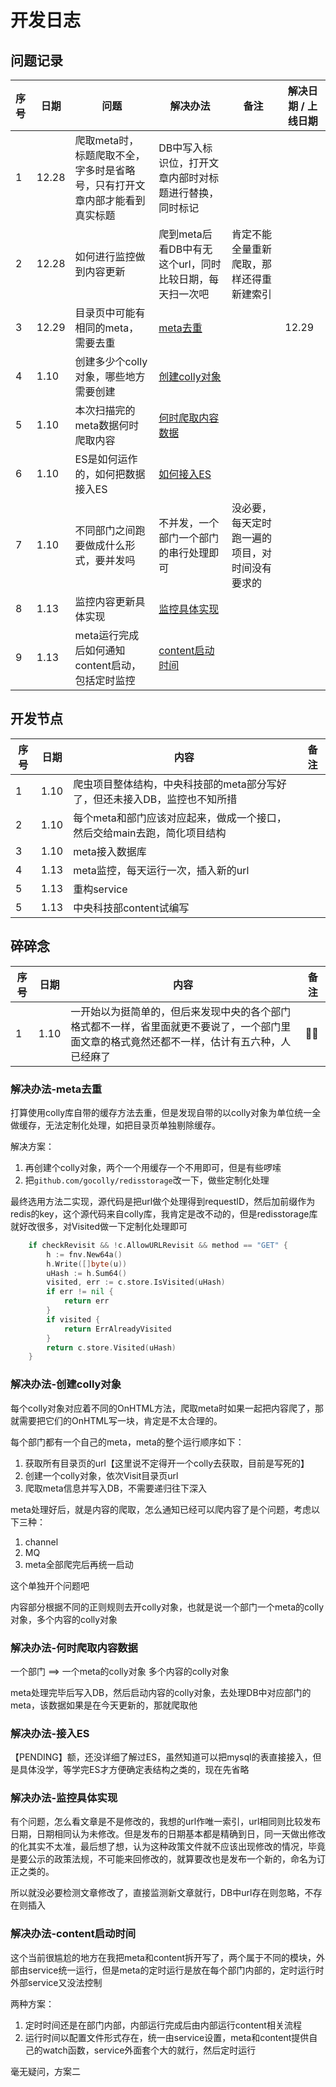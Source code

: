 # 开发日志

## 问题记录

| 序号 | 日期    | 问题                                      | 解决办法                             | 备注                      | 解决日期 / 上线日期 |
|:---|-------|-----------------------------------------|----------------------------------|-------------------------|-------------|
| 1  | 12.28 | 爬取meta时，标题爬取不全，字多时是省略号，只有打开文章内部才能看到真实标题 | DB中写入标识位，打开文章内部时对标题进行替换，同时标记     |                         |             |
| 2  | 12.28 | 如何进行监控做到内容更新                            | 爬到meta后看DB中有无这个url，同时比较日期，每天扫一次吧 | 肯定不能全量重新爬取，那样还得重新建索引    |             |
| 3  | 12.29 | 目录页中可能有相同的meta，需要去重                     | [meta去重](#解决办法-meta去重)           |                         | 12.29       |
| 4  | 1.10  | 创建多少个colly对象，哪些地方需要创建                   | [创建colly对象](#解决办法-创建colly对象)     |                         |             |
| 5  | 1.10  | 本次扫描完的meta数据何时爬取内容                      | [何时爬取内容数据](#解决办法-何时爬取内容数据)       |                         |             |
| 6  | 1.10  | ES是如何运作的，如何把数据接入ES                      | [如何接入ES](#解决办法-接入ES)             |                         |             |
| 7  | 1.10  | 不同部门之间跑要做成什么形式，要并发吗                     | 不并发，一个部门一个部门的串行处理即可              | 没必要，每天定时跑一遍的项目，对时间没有要求的 |             |
| 8  | 1.13  | 监控内容更新具体实现                              | [监控具体实现](#解决办法-监控具体实现)           |                         |             |
| 9  | 1.13  | meta运行完成后如何通知content启动，包括定时监控           | [content启动时间](#解决办法-content启动时间) |                         |             |

## 开发节点

| 序号 | 日期   | 内容                                       | 备注 |
|----|------|------------------------------------------|----|
| 1  | 1.10 | 爬虫项目整体结构，中央科技部的meta部分写好了，但还未接入DB，监控也不知所措 |    |
| 2  | 1.10 | 每个meta和部门应该对应起来，做成一个接口，然后交给main去跑，简化项目结构 |    |
| 3  | 1.10 | meta接入数据库                                |    |
| 4  | 1.13 | meta监控，每天运行一次，插入新的url                    |    |
| 5  | 1.13 | 重构service                                |    |
| 5  | 1.13 | 中央科技部content试编写                          |    |

## 碎碎念

| 序号 | 日期   | 内容                                                                     | 备注    |
|----|------|------------------------------------------------------------------------|-------|
| 1  | 1.10 | 一开始以为挺简单的，但后来发现中央的各个部门格式都不一样，省里面就更不要说了，一个部门里面文章的格式竟然还都不一样，估计有五六种，人已经麻了 | 😵‍💫 |


### 解决办法-meta去重

打算使用colly库自带的缓存方法去重，但是发现自带的以colly对象为单位统一全做缓存，无法定制化处理，如把目录页单独剔除缓存。

解决方案：

1. 再创建个colly对象，两个一个用缓存一个不用即可，但是有些啰嗦
2. 把`github.com/gocolly/redisstorage`改一下，做些定制化处理

最终选用方法二实现，源代码是把url做个处理得到requestID，然后加前缀作为redis的key，这个源代码来自colly库，我肯定是改不动的，但是redisstorage库就好改很多，对Visited做一下定制化处理即可

```go
	if checkRevisit && !c.AllowURLRevisit && method == "GET" {
		h := fnv.New64a()
		h.Write([]byte(u))
		uHash := h.Sum64()
		visited, err := c.store.IsVisited(uHash)
		if err != nil {
			return err
		}
		if visited {
			return ErrAlreadyVisited
		}
		return c.store.Visited(uHash)
	}
```

### 解决办法-创建colly对象

每个colly对象对应着不同的OnHTML方法，爬取meta时如果一起把内容爬了，那就需要把它们的OnHTML写一块，肯定是不太合理的。

每个部门都有一个自己的meta，meta的整个运行顺序如下：

1. 获取所有目录页的url【这里说不定得开一个colly去获取，目前是写死的】
2. 创建一个colly对象，依次Visit目录页url
3. 爬取meta信息并写入DB，不需要递归往下深入

meta处理好后，就是内容的爬取，怎么通知已经可以爬内容了是个问题，考虑以下三种：

1. channel
2. MQ
3. meta全部爬完后再统一启动

这个单独开个问题吧

内容部分根据不同的正则规则去开colly对象，也就是说一个部门一个meta的colly对象，多个内容的colly对象

### 解决办法-何时爬取内容数据

一个部门 ==> 一个meta的colly对象 多个内容的colly对象

meta处理完毕后写入DB，然后启动内容的colly对象，去处理DB中对应部门的meta，该数据如果是在今天更新的，那就爬取他

### 解决办法-接入ES

【PENDING】额，还没详细了解过ES，虽然知道可以把mysql的表直接接入，但是具体没学，等学完ES才方便确定表结构之类的，现在先省略

### 解决办法-监控具体实现

有个问题，怎么看文章是不是修改的，我想的url作唯一索引，url相同则比较发布日期，日期相同认为未修改。但是发布的日期基本都是精确到日，同一天做出修改的化其实不太准，最后想了想，认为这种政策文件就不应该出现修改的情况，毕竟是要公示的政策法规，不可能来回修改的，就算要改也是发布一个新的，命名为订正之类的。

所以就没必要检测文章修改了，直接监测新文章就行，DB中url存在则忽略，不存在则插入

### 解决办法-content启动时间

这个当前很尴尬的地方在我把meta和content拆开写了，两个属于不同的模块，外部由service统一运行，但是meta的定时运行是放在每个部门内部的，定时运行时外部service又没法控制

两种方案：
1. 定时时间还是在部门内部，内部运行完成后由内部运行content相关流程
2. 运行时间以配置文件形式存在，统一由service设置，meta和content提供自己的watch函数，service外面套个大的就行，然后定时运行

毫无疑问，方案二
